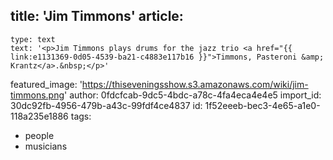 title: 'Jim Timmons'
article:
  -
    type: text
    text: '<p>Jim Timmons plays drums for the jazz trio <a href="{{ link:e1131369-0d05-4539-ba21-c4883e117b16 }}">Timmons, Pasteroni &amp; Krantz</a>.&nbsp;</p>'
featured_image: 'https://thiseveningsshow.s3.amazonaws.com/wiki/jim-timmons.png'
author: 0fdcfcab-9dc5-4bdc-a78c-4fa4eca4e4e5
import_id: 30dc92fb-4956-479b-a43c-99fdf4ce4837
id: 1f52eeeb-bec3-4e65-a1e0-118a235e1886
tags:
  - people
  - musicians
